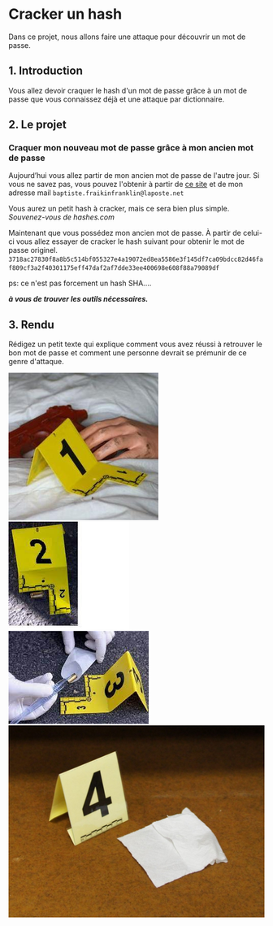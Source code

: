 # Cracker un hash
Dans ce projet, nous allons faire une attaque pour découvrir un mot de passe.


## 1. Introduction
Vous allez devoir craquer le hash d'un mot de passe grâce à un mot de passe que vous connaissez déjà et une attaque par dictionnaire.


## 2. Le projet
### Craquer mon nouveau mot de passe grâce à mon ancien mot de passe

Aujourd’hui vous allez partir de mon ancien mot de passe de l'autre jour. Si vous ne savez pas, vous pouvez l'obtenir à partir de [ce site](https://breachdirectory.org/) et de mon adresse mail `baptiste.fraikinfranklin@laposte.net`

Vous aurez un petit hash à cracker, mais ce sera bien plus simple. *Souvenez-vous de hashes.com*

Maintenant que vous possédez mon ancien mot de passe. À partir de celui-ci vous allez essayer de cracker le hash suivant pour obtenir le mot de passe originel. `3718ac27830f8a8b5c514bf055327e4a19072ed8ea5586e3f145df7ca09bdcc82d46faf809cf3a2f40301175eff47daf2af7dde33ee400698e608f88a79089df`


ps: ce n'est pas forcement un hash SHA....

***à vous de trouver les outils nécessaires.***

## 3. Rendu

Rédigez un petit texte qui explique comment vous avez réussi à retrouver le bon mot de passe et comment une personne devrait se prémunir de ce genre d'attaque.


![indice_1](https://raw.githubusercontent.com/bafraikin/ressource_thp_cursus_secu/master/ressources/jour_03/indice_1.jpg)
![indice_2](https://raw.githubusercontent.com/bafraikin/ressource_thp_cursus_secu/master/ressources/jour_03/indice_2.jpg)
![indice_3](https://raw.githubusercontent.com/bafraikin/ressource_thp_cursus_secu/master/ressources/jour_03/indice_3.jpg)
![indice_4](https://raw.githubusercontent.com/bafraikin/ressource_thp_cursus_secu/master/ressources/jour_03/indice_4.jpg)


